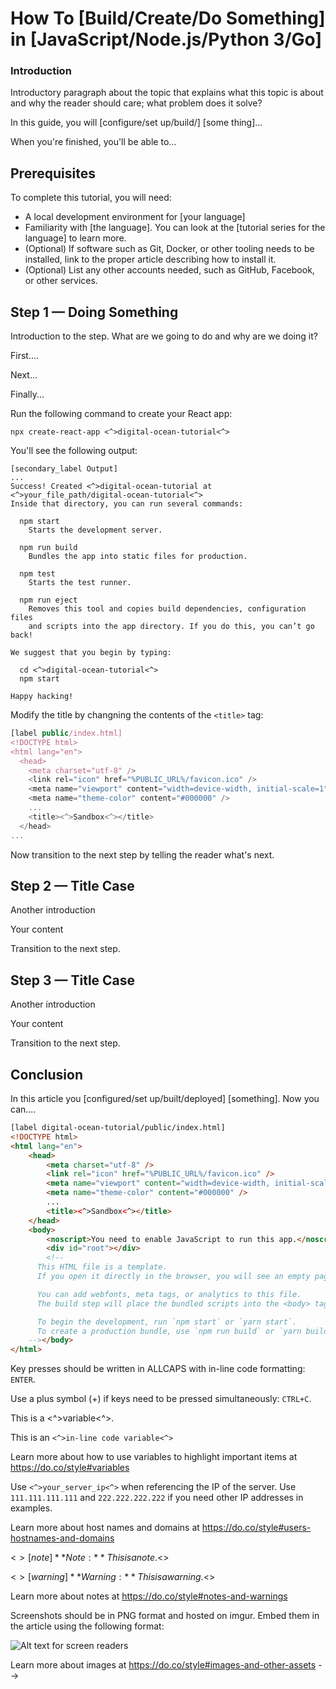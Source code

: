 <!--
This is an article template you can use as a starting point when writing DigitalOcean procedural tutorials about software development. This template is great for Python, JavaScript, or other softwar development tutorials that readers would follow.  Once you've reviewed the template, delete the comments and begin writing your outline or article. You'll find some examples of our custom Markdown at the very bottom of the template.

As you write, refer to our style and formatting guidelines for more detailed explanations:

- [do.co/style](https://do.co/style)

Use our [Markdown previewer](https://www.digitalocean.com/community/markdown) to review your article's formatting.

Readers should be able to follow your tutorial from the beginning to the end on their own computer. Before submitting your article to the editorial team, please be sure to test your article from start to finish on it exactly as written. Cut and paste commands from the article into your terminal to make sure there aren't typos in the commands. If you find yourself executing a command that isn't in the article, incorporate it into the article to make sure the reader gets the exact same results. We will test your article and send it back to you if we run into technical problems, which significantly slows down the publication process.
-->

# How To [Build/Create/Do Something] in [JavaScript/Node.js/Python 3/Go]

<!-- Use Title Case for all Titles -->

<!-- Learn about the title, introduction, and Goals sections at https://do.co/style#title-introduction-and-goals -->

<!-- Learn about formatting headers at https://do.co/style#headers -->

<!-- Our articles have a specific structure. Procedural tutorials follow this structure:

* Title
* Introduction (Level 3 heading)
* Prerequisites (Level 2 heading)
* Step 1 — Doing Something (Level 2 heading)
* Step 2 — Doing Something (Level 2 heading)
...
* Step 5 — Doing Something (Level 2 heading)
* Conclusion (Level 2 heading)


Learn more at https://do.co/style/structure -->

### Introduction

Introductory paragraph about the topic that explains what this topic is about and why the reader should care; what problem does it solve?

In this guide, you will [configure/set up/build/] [some thing]...

When you're finished, you'll be able to...

## Prerequisites

<!-- Prerequisites let you leverage existing tutorials so you don't have to repeat installation or setup steps in your tutorial.  Learn more at https://do.co/style#prerequisites -->

To complete this tutorial, you will need:

-   A local development environment for [your language]
-   Familiarity with [the language]. You can look at the [tutorial series for the language] to learn more.
-   (Optional) If software such as Git, Docker, or other tooling needs to be installed, link to the proper article describing how to install it.
-   (Optional) List any other accounts needed, such as GitHub, Facebook, or other services.

<!-- Example - uncomment to use

* A local development environment for Node.js. Follow [How to Install Node.js and Create a Local Development Environment](https://www.digitalocean.com/community/tutorial_series/how-to-install-node-js-and-create-a-local-development-environment).
* A text editor like [Visual Studio Code](https://code.visualstudio.com/download) or [Atom](https://atom.io/).
* A web browser like [Firefox](https://www.mozilla.org/en-US/firefox/new/) or [Chrome](https://www.google.com/chrome/).
* Familiarity with JavaScript. You can look at the [How To Code in JavaScript](https://www.digitalocean.com/community/tutorial_series/how-to-code-in-javascript) series to learn more.
* Familiarity with React. You can take a look at our [How To Code in React.js](https://www.digitalocean.com/community/tutorial_series/how-to-code-in-react-js) series.
-->

## Step 1 — Doing Something

<!-- For more information on steps, see https://do.co/style/#steps -->

Introduction to the step. What are we going to do and why are we doing it?

First....

Next...

Finally...

<!-- When showing a command, explain the command first by talking about what it does. Then show the command. Then show its output in a separate output block: -->

Run the following command to create your React app:

```command
npx create-react-app <^>digital-ocean-tutorial<^>
```

You'll see the following output:

```
[secondary_label Output]
...
Success! Created <^>digital-ocean-tutorial at <^>your_file_path/digital-ocean-tutorial<^>
Inside that directory, you can run several commands:

  npm start
    Starts the development server.

  npm run build
    Bundles the app into static files for production.

  npm test
    Starts the test runner.

  npm run eject
    Removes this tool and copies build dependencies, configuration files
    and scripts into the app directory. If you do this, you can’t go back!

We suggest that you begin by typing:

  cd <^>digital-ocean-tutorial<^>
  npm start

Happy hacking!
```

<!-- You can use highlighting in output to point out relevant details -->

<!-- When asking the reader to open a file, be sure to specify the file name:

Open the file `public/index.htm` in your editor.


<!-- When showing the contents of a file, try to show only the relevant parts and explain what needs to change. -->

Modify the title by changning the contents of the `<title>` tag:

```js
[label public/index.html]
<!DOCTYPE html>
<html lang="en">
  <head>
    <meta charset="utf-8" />
    <link rel="icon" href="%PUBLIC_URL%/favicon.ico" />
    <meta name="viewport" content="width=device-width, initial-scale=1" />
    <meta name="theme-color" content="#000000" />
    ...
    <title><^>Sandbox<^></title>
  </head>
...
```

<!-- See do.co/style#commands-and-code-in-steps for more on how to incorporate command and code in your steps. -->

Now transition to the next step by telling the reader what's next.

## Step 2 — Title Case

Another introduction

Your content

Transition to the next step.

## Step 3 — Title Case

Another introduction

Your content

Transition to the next step.

## Conclusion

In this article you [configured/set up/built/deployed] [something]. Now you can....

<!-- Speak  to reader benefits of this technique or procedure and optionally provide places for further exploration. -->

<!------------ Formatting ------------------------->

<!-- Some examples of how to mark up various things

This is _italics_ and this is **bold**.

Only use italics and bold for specific things. Learn more at https://do.co/style#bold-and-italics

This is `inline code`. Use it for referencing package names and commands.

Here's a command someone types in the Terminal:
```command
npm start
```
Here's output from a command:

```
[secondary_label Output]
Compiled successfully!

You can now view <^>digital-ocean-tutorial<^> in the browser.

  http://localhost:3000

Note that the development build is not optimized.
To create a production build, use npm run build.
```

Learn about formatting commands and terminal output at https://do.co/style#code

Here's a file full of code.  The label on the first line lets you clearly state the file that's being shown or modified. Highlighted lines show what the reader should change.
-->

```html
[label digital-ocean-tutorial/public/index.html]
<!DOCTYPE html>
<html lang="en">
	<head>
		<meta charset="utf-8" />
		<link rel="icon" href="%PUBLIC_URL%/favicon.ico" />
		<meta name="viewport" content="width=device-width, initial-scale=1" />
		<meta name="theme-color" content="#000000" />
		...
		<title><^>Sandbox<^></title>
	</head>
	<body>
		<noscript>You need to enable JavaScript to run this app.</noscript>
		<div id="root"></div>
		<!--
      This HTML file is a template.
      If you open it directly in the browser, you will see an empty page.

      You can add webfonts, meta tags, or analytics to this file.
      The build step will place the bundled scripts into the <body> tag.

      To begin the development, run `npm start` or `yarn start`.
      To create a production bundle, use `npm run build` or `yarn build`.
    --></body>
</html>
```

Key presses should be written in ALLCAPS with in-line code formatting: `ENTER`.

Use a plus symbol (+) if keys need to be pressed simultaneously: `CTRL+C`.

This is a <^>variable<^>.

This is an `<^>in-line code variable<^>`

Learn more about how to use variables to highlight important items at https://do.co/style#variables

Use `<^>your_server_ip<^>` when referencing the IP of the server. Use `111.111.111.111` and `222.222.222.222` if you need other IP addresses in examples.

Learn more about host names and domains at https://do.co/style#users-hostnames-and-domains

<$>[note]
**Note:** This is a note.
<$>

<$>[warning]
**Warning:** This is a warning.
<$>

Learn more about notes at https://do.co/style#notes-and-warnings

Screenshots should be in PNG format and hosted on imgur. Embed them in the article using the following format:

![Alt text for screen readers](/path/to/img.png)

Learn more about images at https://do.co/style#images-and-other-assets
-->
